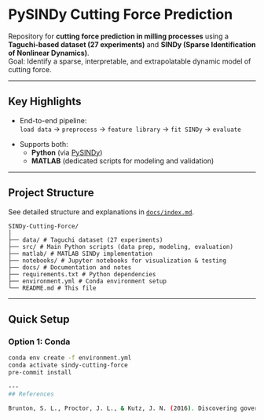 # PySINDy Cutting Force Prediction

Repository for **cutting force prediction in milling processes** using a **Taguchi-based dataset (27 experiments)** and **SINDy (Sparse Identification of Nonlinear Dynamics)**.  
Goal: Identify a sparse, interpretable, and extrapolatable dynamic model of cutting force.

---

## Key Highlights
- End-to-end pipeline:  
  `load data` → `preprocess` → `feature library` → `fit SINDy` → `evaluate`
<!-- - Benchmark comparison with baseline models: **Random Forest** and **Gradient Boosting** -->
- Supports both:
  - **Python** (via [PySINDy](https://github.com/dynamicslab/pysindy))
  - **MATLAB** (dedicated scripts for modeling and validation)

---

## Project Structure
See detailed structure and explanations in [`docs/index.md`](docs/index.md).

```
SINDy-Cutting-Force/
│
├── data/ # Taguchi dataset (27 experiments)
├── src/ # Main Python scripts (data prep, modeling, evaluation)
├── matlab/ # MATLAB SINDy implementation
├── notebooks/ # Jupyter notebooks for visualization & testing
├── docs/ # Documentation and notes
├── requirements.txt # Python dependencies
├── environment.yml # Conda environment setup
└── README.md # This file
```
---

## Quick Setup

### Option 1: Conda
```bash
conda env create -f environment.yml
conda activate sindy-cutting-force
pre-commit install

---
## References

Brunton, S. L., Proctor, J. L., & Kutz, J. N. (2016). Discovering governing equations from data by sparse identification of nonlinear dynamical systems. PNAS, 113(15), 3932–3937.
